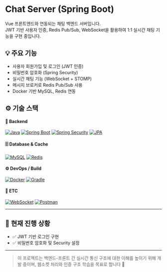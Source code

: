 # Chat Server (Spring Boot)
Vue 프론트엔드와 연동되는 채팅 백엔드 서버입니다.  
JWT 기반 사용자 인증, Redis Pub/Sub, WebSocket을 활용하여 1:1 실시간 채팅 기능을 구현 중입니다.

## 💡 주요 기능
- 사용자 회원가입 및 로그인 (JWT 인증)
- 비밀번호 암호화 (Spring Security)
- 실시간 채팅 기능 (WebSocket + STOMP)
- 메시지 브로커로 Redis Pub/Sub 사용
- Docker 기반 MySQL, Redis 연동

## ⚙️ 기술 스택
#### 🔧 Backend </br>
[![Java](https://img.shields.io/badge/Java-17-007396?style=for-the-badge&logo=openjdk&logoColor=white)](https://openjdk.org/)
[![Spring Boot](https://img.shields.io/badge/SpringBoot-3.x-6DB33F?style=for-the-badge&logo=springboot&logoColor=white)](https://spring.io/projects/spring-boot)
[![Spring Security](https://img.shields.io/badge/SpringSecurity-6DB33F?style=for-the-badge&logo=springsecurity&logoColor=white)](https://spring.io/projects/spring-security)
[![JPA](https://img.shields.io/badge/JPA-6DB33F?style=for-the-badge&logo=spring&logoColor=white)](https://spring.io/projects/spring-data-jpa)

#### 🗄 Database & Cache </br>
[![MySQL](https://img.shields.io/badge/MySQL-4479A1?style=for-the-badge&logo=mysql&logoColor=white)](https://www.mysql.com/)
[![Redis](https://img.shields.io/badge/Redis-DC382D?style=for-the-badge&logo=redis&logoColor=white)](https://redis.io/)

#### ⚙️ DevOps / Build </br>
[![Docker](https://img.shields.io/badge/Docker-2496ED?style=for-the-badge&logo=docker&logoColor=white)](https://www.docker.com/)
[![Gradle](https://img.shields.io/badge/Gradle-02303A?style=for-the-badge&logo=gradle&logoColor=white)](https://gradle.org/)

#### 🔌 ETC </br>
[![WebSocket](https://img.shields.io/badge/WebSocket-0ABF53?style=for-the-badge&logo=websocket&logoColor=white)](https://developer.mozilla.org/en-US/docs/Web/API/WebSocket)
[![Postman](https://img.shields.io/badge/Postman-FF6C37?style=for-the-badge&logo=postman&logoColor=white)](https://www.postman.com/)


---

## 📌 현재 진행 상황
- ✅ JWT 기반 로그인 구현
- ✅ 비밀번호 암호화 및 Security 설정

---
> 이 프로젝트는 백엔드-프론트 간 실시간 통신 구조에 대한 이해를 높이기 위해 개발 중이며,
> 웹소켓 처리와 인증 구조 학습을 목표로 합니다 👏
